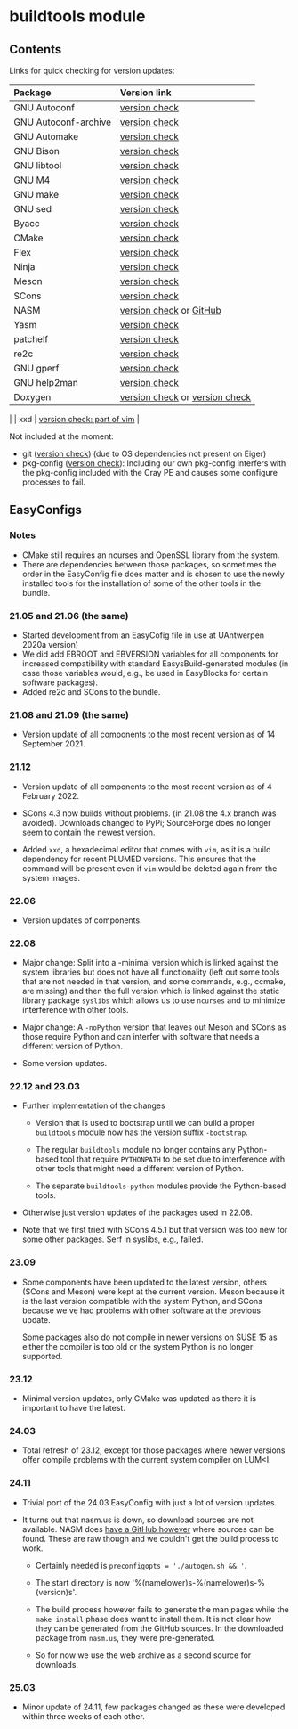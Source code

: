 # buildtools module

## Contents

Links for quick checking for version updates:

| Package              | Version link |
|:---------------------|:-------------|
| GNU Autoconf         | [version check](https://ftp.gnu.org/gnu/autoconf/) |
| GNU Autoconf-archive | [version check](https://ftp.gnu.org/gnu/autoconf-archive/) |
| GNU Automake         | [version check](https://ftp.gnu.org/gnu/automake/) |
| GNU Bison            | [version check](https://ftp.gnu.org/gnu/bison/) |
| GNU libtool          | [version check](https://www.gnu.org/software/libtool/) |
| GNU M4               | [version check](https://www.gnu.org/software/m4/) |
| GNU make             | [version check](https://ftp.gnu.org/gnu/make/) |
| GNU sed              | [version check](https://ftp.gnu.org/gnu/sed/) |
| Byacc                | [version check](https://invisible-mirror.net/archives/byacc/) |
| CMake                | [version check](http://www.cmake.org/) |
| Flex                 | [version check](https://github.com/westes/flex/releases) |
| Ninja                | [version check](https://ninja-build.org/) |
| Meson                | [version check](https://pypi.org/project/meson/#history) |
| SCons                | [version check](https://pypi.org/project/SCons/#history) |
| NASM                 | [version check](http://www.nasm.us/) or [GitHub](https://github.com/netwide-assembler/nasm/tags) |
| Yasm                 | [version check](http://yasm.tortall.net/) |
| patchelf             | [version check](https://github.com/NixOS/patchelf/releases) |
| re2c                 | [version check](https://github.com/skvadrik/re2c/releases) |
| GNU gperf            | [version check](https://www.gnu.org/software/gperf/) |
| GNU help2man         | [version check](http://ftpmirror.gnu.org/help2man/) |
| Doxygen              | [version check](http://www.doxygen.nl/download.html) or [version check](https://github.com/doxygen/doxygen/tags) 
|
| xxd                  | [version check: part of vim](https://github.com/vim/vim/tags) |

Not included at the moment:

* git ([version check](https://github.com/git/git/releases))
  (due to OS dependencies not present on Eiger)
* pkg-config ([version check](https://www.freedesktop.org/wiki/Software/pkg-config/)):
  Including our own pkg-config interfers with the pkg-config included with the Cray
  PE and causes some configure processes to fail.


## EasyConfigs

### Notes

* CMake still requires an ncurses and OpenSSL library from the system.
* There are dependencies between those packages, so sometimes the order in the
  EasyConfig file does matter and is chosen to use the newly installed tools
  for the installation of some of the other tools in the bundle.


### 21.05 and 21.06 (the same)

* Started development from an EasyCofig file in use at UAntwerpen 2020a version)
* We did add EBROOT and EBVERSION variables for all components for increased compatibility
  with standard EasysBuild-generated modules (in case those variables would, e.g.,
  be used in EasyBlocks for certain software packages).
* Added re2c and SCons to the bundle.


### 21.08 and 21.09 (the same)

 * Version update of all components to the most recent version as of 14 September
   2021.


### 21.12

  * Version update of all components to the most recent version as of 4 February 2022.

  * SCons 4.3 now builds without problems. (in 21.08 the 4.x branch was avoided). Downloads
    changed to PyPi; SourceForge does no longer seem to contain the newest version.

  * Added `xxd`, a hexadecimal editor that comes with `vim`, as it is a build dependency
    for recent PLUMED versions. This ensures that the command will be present even if
    `vim` would be deleted again from the system images.
    
### 22.06

  * Version updates of components.
  
### 22.08

  * Major change: Split into a -minimal version which is linked against the system 
    libraries but does not have all functionality (left out some tools that are not
    needed in that version, and some commands, e.g., ccmake, are missing) and then the
    full version which is linked against the static library package `syslibs` which
    allows us to use `ncurses` and to minimize interference with other tools.
    
  * Major change: A `-noPython` version that leaves out Meson and SCons as those require
    Python and can interfer with software that needs a different version of Python.
    
  * Some version updates.

    
### 22.12 and 23.03

  * Further implementation of the changes
  
      * Version that is used to bootstrap until we can build a proper `buildtools` 
        module now has the version suffix `-bootstrap`.
        
      * The regular `buildtools` module no longer contains any Python-based tool that
        require `PYTHONPATH` to be set due to interference with other tools that might
        need a different version of Python.
        
      * The separate `buildtools-python` modules provide the Python-based tools.
      
  * Otherwise just version updates of the packages used in 22.08.
  
  * Note that we first tried with SCons 4.5.1 but that version was too new for some
    other packages. Serf in syslibs, e.g., failed.



### 23.09

  * Some components have been updated to the latest version, others (SCons and Meson) were kept
    at the current version. Meson because it is the last version compatible with the system Python,
    and SCons because we've had problems with other software at the previous update.
    
    Some packages also do not compile in newer versions on SUSE 15 as either the compiler is too
    old or the system Python is no longer supported.
    

### 23.12

  * Minimal version updates, only CMake was updated as there it is important to have the 
    latest.
    

### 24.03

  * Total refresh of 23.12, except for those packages where newer versions offer compile problems
    with the current system compiler on LUM<I.


### 24.11

  * Trivial port of the 24.03 EasyConfig with just a lot of version updates.

  * It turns out that nasm.us is down, so download sources are not available.
    NASM does [have a GitHub however](https://github.com/netwide-assembler/nasm)
    where sources can be found. These are raw though and we couldn't get the build
    process to work.
    
      * Certainly needed is `preconfigopts = './autogen.sh && '`.

      * The start directory is now '%(namelower)s-%(namelower)s-%(version)s'.

      * The build process however fails to generate the man pages while the `make install`
        phase does want to install them. It is not clear how they can be generated 
        from the GitHub sources. In the downloaded package from `nasm.us`, they were
        pre-generated.
        
      * So for now we use the web archive as a second source for downloads.

      
### 25.03
      
  * Minor update of 24.11, few packages changed as these were developed within three 
    weeks of each other.      